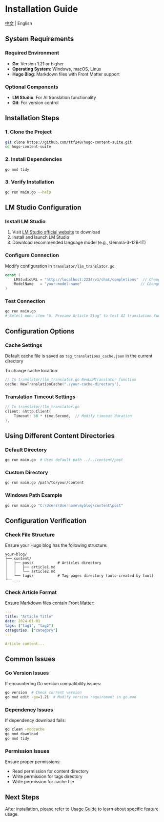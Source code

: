 # Installation Guide

[中文](installation.md) | English

## System Requirements

### Required Environment
- **Go**: Version 1.21 or higher
- **Operating System**: Windows, macOS, Linux
- **Hugo Blog**: Markdown files with Front Matter support

### Optional Components
- **LM Studio**: For AI translation functionality
- **Git**: For version control

## Installation Steps

### 1. Clone the Project
```bash
git clone https://github.com/ttf248/hugo-content-suite.git
cd hugo-content-suite
```

### 2. Install Dependencies
```bash
go mod tidy
```

### 3. Verify Installation
```bash
go run main.go --help
```

## LM Studio Configuration

### Install LM Studio
1. Visit [LM Studio official website](https://lmstudio.ai/) to download
2. Install and launch LM Studio
3. Download recommended language model (e.g., Gemma-3-12B-IT)

### Configure Connection
Modify configuration in `translator/llm_translator.go`:
```go
const (
    LMStudioURL = "http://localhost:2234/v1/chat/completions"  // Change to your LM Studio address
    ModelName   = "your-model-name"                           // Change to your model name
)
```

### Test Connection
```bash
go run main.go
# Select menu item "6. Preview Article Slug" to test AI translation functionality
```

## Configuration Options

### Cache Settings
Default cache file is saved as `tag_translations_cache.json` in the current directory

To change cache location:
```go
// In translator/llm_translator.go NewLLMTranslator function
cache: NewTranslationCache("./your-cache-directory"),
```

### Translation Timeout Settings
```go
// In translator/llm_translator.go
client: &http.Client{
    Timeout: 30 * time.Second,  // Modify timeout duration
},
```

## Using Different Content Directories

### Default Directory
```bash
go run main.go  # Uses default path ../../content/post
```

### Custom Directory
```bash
go run main.go /path/to/your/content
```

### Windows Path Example
```bash
go run main.go "C:\Users\Username\myblog\content\post"
```

## Configuration Verification

### Check File Structure
Ensure your Hugo blog has the following structure:
```
your-blog/
├── content/
│   ├── post/           # Articles directory
│   │   ├── article1.md
│   │   └── article2.md
│   └── tags/           # Tag pages directory (auto-created by tool)
└── ...
```

### Check Article Format
Ensure Markdown files contain Front Matter:
```yaml
---
title: "Article Title"
date: 2024-01-01
tags: ["tag1", "tag2"]
categories: ["category"]
---

Article content...
```

## Common Issues

### Go Version Issues
If encountering Go version compatibility issues:
```bash
go version  # Check current version
go mod edit -go=1.21  # Modify version requirement in go.mod
```

### Dependency Issues
If dependency download fails:
```bash
go clean -modcache
go mod download
go mod tidy
```

### Permission Issues
Ensure proper permissions:
- Read permission for content directory
- Write permission for tags directory
- Write permission for cache file

## Next Steps

After installation, please refer to [Usage Guide](usage_en.md) to learn about specific feature usage.
